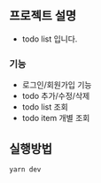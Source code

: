 ## 프로젝트 설명

- todo list 입니다.

### 기능

- 로그인/회원가입 기능
- todo 추가/수정/삭제
- todo list 조회
- todo item 개별 조회

## 실행방법

```
yarn dev
```
